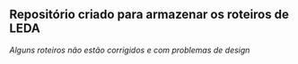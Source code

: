 ## Repositório criado para armazenar os roteiros de LEDA

*Alguns roteiros não estão corrigidos e com problemas de design*
